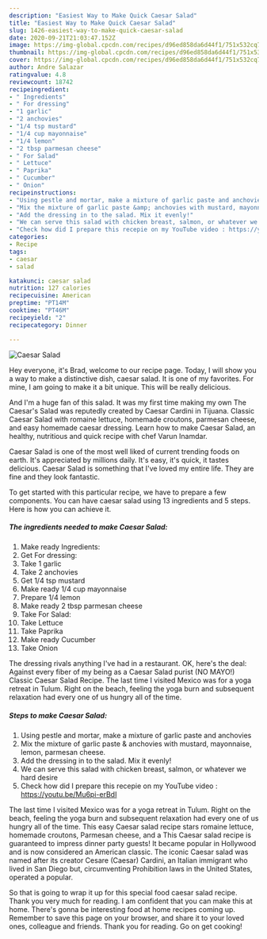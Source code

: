 ```yaml
---
description: "Easiest Way to Make Quick Caesar Salad"
title: "Easiest Way to Make Quick Caesar Salad"
slug: 1426-easiest-way-to-make-quick-caesar-salad
date: 2020-09-21T21:03:47.152Z
image: https://img-global.cpcdn.com/recipes/d96ed858da6d44f1/751x532cq70/caesar-salad-recipe-main-photo.jpg
thumbnail: https://img-global.cpcdn.com/recipes/d96ed858da6d44f1/751x532cq70/caesar-salad-recipe-main-photo.jpg
cover: https://img-global.cpcdn.com/recipes/d96ed858da6d44f1/751x532cq70/caesar-salad-recipe-main-photo.jpg
author: Andre Salazar
ratingvalue: 4.8
reviewcount: 18742
recipeingredient:
- " Ingredients"
- " For dressing"
- "1 garlic"
- "2 anchovies"
- "1/4 tsp mustard"
- "1/4 cup mayonnaise"
- "1/4 lemon"
- "2 tbsp parmesan cheese"
- " For Salad"
- " Lettuce"
- " Paprika"
- " Cucumber"
- " Onion"
recipeinstructions:
- "Using pestle and mortar, make a mixture of garlic paste and anchovies"
- "Mix the mixture of garlic paste &amp; anchovies with mustard, mayonnaise, lemon, parmesan cheese."
- "Add the dressing in to the salad. Mix it evenly!"
- "We can serve this salad with chicken breast, salmon, or whatever we hard desire"
- "Check how did I prepare this recepie on my YouTube video : https://youtu.be/Mu6pi-erBdI"
categories:
- Recipe
tags:
- caesar
- salad

katakunci: caesar salad 
nutrition: 127 calories
recipecuisine: American
preptime: "PT14M"
cooktime: "PT46M"
recipeyield: "2"
recipecategory: Dinner

---
```



![Caesar Salad](https://img-global.cpcdn.com/recipes/d96ed858da6d44f1/751x532cq70/caesar-salad-recipe-main-photo.jpg)

Hey everyone, it's Brad, welcome to our recipe page. Today, I will show you a way to make a distinctive dish, caesar salad. It is one of my favorites. For mine, I am going to make it a bit unique. This will be really delicious.

And I&#39;m a huge fan of this salad. It was my first time making my own The Caesar&#39;s Salad was reputedly created by Caesar Cardini in Tijuana. Classic Caesar Salad with romaine lettuce, homemade croutons, parmesan cheese, and easy homemade caesar dressing. Learn how to make Caesar Salad, an healthy, nutritious and quick recipe with chef Varun Inamdar.

Caesar Salad is one of the most well liked of current trending foods on earth. It's appreciated by millions daily. It's easy, it's quick, it tastes delicious. Caesar Salad is something that I've loved my entire life. They are fine and they look fantastic.


To get started with this particular recipe, we have to prepare a few components. You can have caesar salad using 13 ingredients and 5 steps. Here is how you can achieve it.

<!--inarticleads1-->

##### The ingredients needed to make Caesar Salad:

1. Make ready  Ingredients:
1. Get  For dressing:
1. Take 1 garlic
1. Take 2 anchovies
1. Get 1/4 tsp mustard
1. Make ready 1/4 cup mayonnaise
1. Prepare 1/4 lemon
1. Make ready 2 tbsp parmesan cheese
1. Take  For Salad:
1. Take  Lettuce
1. Take  Paprika
1. Make ready  Cucumber
1. Take  Onion


The dressing rivals anything I&#39;ve had in a restaurant. OK, here&#39;s the deal: Against every fiber of my being as a Caesar Salad purist (NO MAYO!) Classic Caesar Salad Recipe. The last time I visited Mexico was for a yoga retreat in Tulum. Right on the beach, feeling the yoga burn and subsequent relaxation had every one of us hungry all of the time. 

<!--inarticleads2-->

##### Steps to make Caesar Salad:

1. Using pestle and mortar, make a mixture of garlic paste and anchovies
1. Mix the mixture of garlic paste &amp; anchovies with mustard, mayonnaise, lemon, parmesan cheese.
1. Add the dressing in to the salad. Mix it evenly!
1. We can serve this salad with chicken breast, salmon, or whatever we hard desire
1. Check how did I prepare this recepie on my YouTube video : https://youtu.be/Mu6pi-erBdI


The last time I visited Mexico was for a yoga retreat in Tulum. Right on the beach, feeling the yoga burn and subsequent relaxation had every one of us hungry all of the time. This easy Caesar salad recipe stars romaine lettuce, homemade croutons, Parmesan cheese, and a This Caesar salad recipe is guaranteed to impress dinner party guests! It became popular in Hollywood and is now considered an American classic. The iconic Caesar salad was named after its creator Cesare (Caesar) Cardini, an Italian immigrant who lived in San Diego but, circumventing Prohibition laws in the United States, operated a popular. 

So that is going to wrap it up for this special food caesar salad recipe. Thank you very much for reading. I am confident that you can make this at home. There's gonna be interesting food at home recipes coming up. Remember to save this page on your browser, and share it to your loved ones, colleague and friends. Thank you for reading. Go on get cooking!

